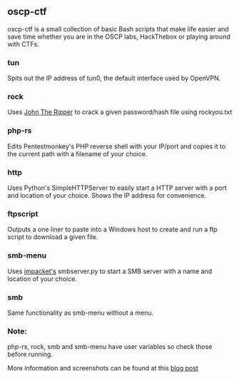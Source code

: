 ## oscp-ctf 

oscp-ctf is a small collection of basic Bash scripts that make life easier and save time whether you are in the OSCP labs, HackThebox or playing around with CTFs.

### tun
Spits out the IP address of tun0, the default interface used by OpenVPN.

### rock
Uses [John The Ripper](https://github.com/magnumripper/JohnTheRipper) to crack a given password/hash file using rockyou.txt

### php-rs
Edits Pentestmonkey's PHP reverse shell with your IP/port and copies it to the current path with a filename of your choice.

### http
Uses Python's SimpleHTTPServer to easily start a HTTP server with a port and location of your choice. Shows the IP address for convenience.

### ftpscript
Outputs a one liner to paste into a Windows host to create and run a ftp script to download a given file.

### smb-menu 
Uses [impacket's](https://github.com/SecureAuthCorp/impacket) smbserver.py to start a SMB server with a name and location of your choice. 

### smb
Same functionality as smb-menu without a menu.

### Note:
php-rs, rock, smb and smb-menu have user variables so check those before running.

More information and screenshots can be found at this [blog post](https://www.t3chnocat.com/oscp-ctf-scripts/)



